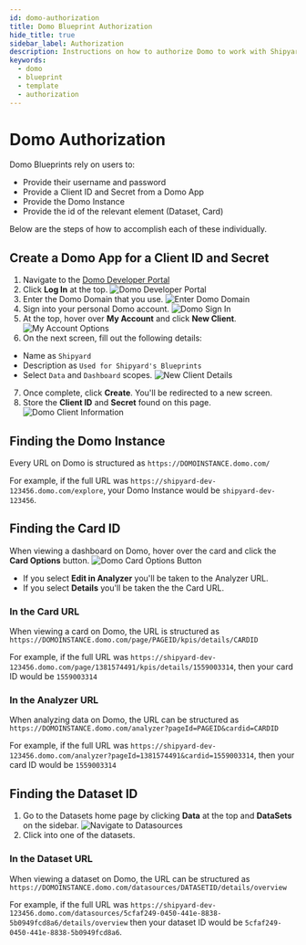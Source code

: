 ```yaml
---
id: domo-authorization
title: Domo Blueprint Authorization
hide_title: true
sidebar_label: Authorization
description: Instructions on how to authorize Domo to work with Shipyard's low-code Domo templates.
keywords:
  - domo
  - blueprint
  - template
  - authorization
---
```


# Domo Authorization

Domo Blueprints rely on users to:

- Provide their username and password
- Provide a Client ID and Secret from a Domo App
- Provide the Domo Instance
- Provide the id of the relevant element (Dataset, Card)

Below are the steps of how to accomplish each of these individually.

## Create a Domo App for a Client ID and Secret

1. Navigate to the [Domo Developer Portal](https://developer.domo.com/)
2. Click **Log In** at the top.
![Domo Developer Portal](../../.gitbook/assets/shipyard_2022_06_28_16_19_45.png)
3. Enter the Domo Domain that you use. 
![Enter Domo Domain](../../.gitbook/assets/shipyard_2022_06_28_16_18_44.png)
4. Sign into your personal Domo account.
![Domo Sign In](../../.gitbook/assets/shipyard_2022_06_28_16_55_46.png)
5. At the top, hover over **My Account** and click **New Client**.  
![My Account Options](../../.gitbook/assets/shipyard_2022_06_28_16_57_23.png)
6. On the next screen, fill out the following details:
- Name as `Shipyard`
- Description as `Used for Shipyard's Blueprints`
- Select `Data` and `Dashboard` scopes.
![New Client Details](../../.gitbook/assets/shipyard_2022_06_28_17_06_13.png)
7. Once complete, click **Create**. You'll be redirected to a new screen.
8. Store the **Client ID** and **Secret** found on this page.
![Domo Client Information](../../.gitbook/assets/shipyard_2022_06_28_17_09_03.png)

## Finding the Domo Instance

Every URL on Domo is structured as `https://DOMOINSTANCE.domo.com/`

For example, if the full URL was `https://shipyard-dev-123456.domo.com/explore`, your Domo Instance would be `shipyard-dev-123456`.

## Finding the Card ID

When viewing a dashboard on Domo, hover over the card and click the **Card Options** button.
![Domo Card Options Button](../../.gitbook/assets/shipyard_2022_06_28_17_17_17.png)

- If you select **Edit in Analyzer** you'll be taken to the Analyzer URL.
- If you select **Details** you'll be taken the the Card URL.

### In the Card URL

When viewing a card on Domo, the URL is structured as `https://DOMOINSTANCE.domo.com/page/PAGEID/kpis/details/CARDID`

For example, if the full URL was `https://shipyard-dev-123456.domo.com/page/1381574491/kpis/details/1559003314`, then your card ID would be `1559003314`

### In the Analyzer URL

When analyzing data on Domo, the URL can be structured as `https://DOMOINSTANCE.domo.com/analyzer?pageId=PAGEID&cardid=CARDID`

For example, if the full URL was `https://shipyard-dev-123456.domo.com/analyzer?pageId=1381574491&cardid=1559003314`, then your card ID would be `1559003314`

## Finding the Dataset ID

1. Go to the Datasets home page by clicking **Data** at the top and **DataSets** on the sidebar.
![Navigate to Datasources](../../.gitbook/assets/shipyard_2022_06_28_17_27_34.png)
2. Click into one of the datasets.

### In the Dataset URL
When viewing a dataset on Domo, the URL can be structured as `https://DOMOINSTANCE.domo.com/datasources/DATASETID/details/overview`

For example, if the full URL was `https://shipyard-dev-123456.domo.com/datasources/5cfaf249-0450-441e-8838-5b0949fcd8a6/details/overview` then your dataset ID would be `5cfaf249-0450-441e-8838-5b0949fcd8a6`.
